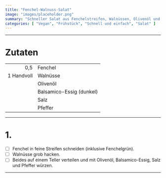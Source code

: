```yaml
---
title: "Fenchel-Walnuss-Salat"
image: "images/placeholder.png"
summary: "Schneller Salat aus Fenchelstreifen, Walnüssen, Olivenöl und Balsamico-Essig"
categories: [ "Vegan", "Frühstück", "Schnell und einfach", "Salat" ]
---
```


---

# Zutaten

|            |                          |
|-----------:|:-------------------------|
|        0,5 | Fenchel                  |
| 1 Handvoll | Walnüsse                 |
|            | Olivenöl                 |
|            | Balsamico-Essig (dunkel) |
|            | Salz                     |
|            | Pfeffer                  |

---

# 1.

- [ ] Fenchel in feine Streifen schneiden (inklusive Fenchelgrün).
- [ ] Walnüsse grob hacken.
- [ ] Beides auf einem Teller verteilen und mit Olivenöl, Balsamico-Essig, Salz und Pfeffer würzen.

---
